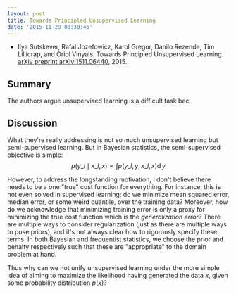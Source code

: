 ```yaml
---
layout: post
title: Towards Principled Unsupervised Learning
date: '2015-11-29 08:30:46'
---
```


* Ilya Sutskever, Rafal Jozefowicz, Karol Gregor, Danilo Rezende, Tim Lillicrap, and Oriol Vinyals. Towards Principled Unsupervised Learning. [arXiv preprint arXiv:1511.06440](http://arxiv.org/abs/1511.06440), 2015.

## Summary

The authors argue unsupervised learning is a difficult task bec

## Discussion

What they're really addressing is not so much unsupervised learning but semi-supervised learning. But in Bayesian statistics, the semi-supervised objective is simple:
$$
p(y\_l\mid x\_l, x)
\propto
\int p(y\_l, y, x\_l, x) \operatorname{d}y
$$

However, to address the longstanding motivation, I don't believe there needs to be a one "true" cost function for everything. For instance, this is not even solved in supervised learning: do we minimize mean squared error, median error, or some weird quantile, over the training data? Moreover, how do we acknowledge that minimizing training error is only a proxy for minimizing the true cost function which is the _generalization error_? There are multiple ways to consider regularization (just as there are multiple ways to pose priors), and it's not always clear how to rigorously specify these terms. In both Bayesian and frequentist statistics, we choose the prior and penalty respectively such that these are "appropriate" to the domain problem at hand.

Thus why can we not unify unsupervised learning under the more simple idea of aiming to maximize the likelihood having generated the data $x$, given some probability distribution $p(x)$?